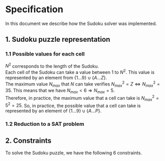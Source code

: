 
# Specification
In this document we describe how the Sudoku solver was implemented.

## 1. Sudoku puzzle representation
### 1.1 Possible values for each cell
$N^{2}$ corresponds to the length of the Sudoku.  
Each cell of the Sudoku can take a value between $1$ to $N^{2}$. This value is represented by an element from $\{1 \ldots 9\}\cup
\{A \ldots Z\}$.  
The maximum value $N_{max}$ that $N$ can take verifies $N_{max}^{2} = Z \Leftrightarrow N_{max}^{2} = 35$. This means that
we have $N_{max} < 6 \Rightarrow N_{max} = 5$.   
Therefore, in practice, the maximum value that a cell can take is $N_{max}^{2} = 5^{2} = 25$. So, in practice, the possible value that a cell can take is represented 
by an element of $\{1 \ldots 9\}\cup\{A \ldots P\}$.

### 1.2 Reduction to a SAT problem


## 2. Constraints
To solve the Sudoku puzzle, we have the following 6 constraints.
